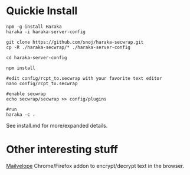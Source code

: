 # Quickie Install

```
npm -g install Haraka
haraka -i haraka-server-config

git clone https://github.com/snoj/haraka-secwrap.git
cp -R ./haraka-secwrap/* ./haraka-server-config

cd haraka-server-config

npm install

#edit config/rcpt_to.secwrap with your favorite text editor
nano config/rcpt_to.secwrap

#enable secwrap
echo secwrap/secwrap >> config/plugins

#run
haraka -c .
```

See install.md for more/expanded details.

# Other interesting stuff

[Mailvelope](https://www.mailvelope.com/) Chrome/Firefox addon to encrypt/decrypt text in the browser.
